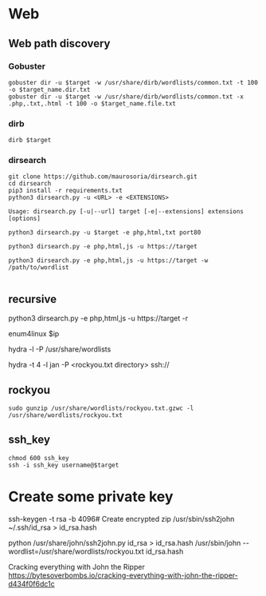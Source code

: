 # Web

## Web path discovery


### Gobuster
```
gobuster dir -u $target -w /usr/share/dirb/wordlists/common.txt -t 100 -o $target_name.dir.txt
gobuster dir -u $target -w /usr/share/dirb/wordlists/common.txt -x .php,.txt,.html -t 100 -o $target_name.file.txt

```


### dirb
```
dirb $target
```

###  dirsearch

```
git clone https://github.com/maurosoria/dirsearch.git
cd dirsearch
pip3 install -r requirements.txt
python3 dirsearch.py -u <URL> -e <EXTENSIONS>

Usage: dirsearch.py [-u|--url] target [-e|--extensions] extensions [options]

python3 dirsearch.py -u $target -e php,html,txt port80

python3 dirsearch.py -e php,html,js -u https://target

python3 dirsearch.py -e php,html,js -u https://target -w /path/to/wordlist
  
```

## recursive
python3 dirsearch.py -e php,html,js -u https://target -r


enum4linux $ip


hydra -l <username> -P /usr/share/wordlists

hydra -t 4 -l jan -P <rockyou.txt directory> ssh://<MACHINE IP>

  
  
  


  ## rockyou
  ```
  sudo gunzip /usr/share/wordlists/rockyou.txt.gzwc -l /usr/share/wordlists/rockyou.txt
  ```
  
  ## ssh_key
  ```
  chmod 600 ssh_key
  ssh -i ssh_key username@$target
  ```
  # Create some private key
  ssh-keygen -t rsa -b 4096# Create encrypted zip
  /usr/sbin/ssh2john ~/.ssh/id_rsa > id_rsa.hash
  
  
  
  python /usr/share/john/ssh2john.py id_rsa > id_rsa.hash
  /usr/sbin/john --wordlist=/usr/share/wordlists/rockyou.txt id_rsa.hash
  
  
  Cracking everything with John the Ripper
  https://bytesoverbombs.io/cracking-everything-with-john-the-ripper-d434f0f6dc1c
  
  
  
